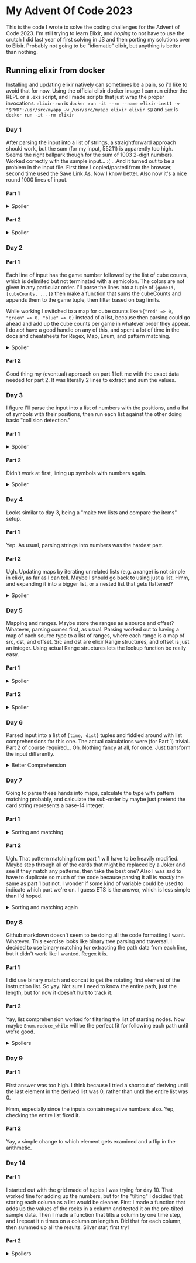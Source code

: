 # My Advent Of Code 2023

This is the code I wrote to solve the coding challenges for the Advent of Code 2023. I'm still trying to learn Elixir, and _hoping_ to not have to use the crutch I did last year of first solving in JS and then porting my solutions over to Elixir.
Probably not going to be "idiomatic" elixir, but anything is better than nothing.

## Running elixir from docker
Installing and updating elixir natively can sometimes be a pain, so i'd like to avoid that for now.
Using the official elixir docker image I can run either the REPL or a .exs script, and I made scripts that just wrap the proper invocations.
`elixir-run` is `docker run -it --rm --name elixir-inst1 -v "$PWD":/usr/src/myapp -w /usr/src/myapp elixir elixir $@`
and `iex` is `docker run -it --rm elixir`

### Day 1
After parsing the input into a list of strings, a straightforward approach should work, but the sum (for my input, 55211) is apparently too high. Seems the right ballpark though for the sum of 1003 2-digit numbers.
Worked correctly with the sample input... :(
...And it turned out to be a problem in the input file. First time I copied/pasted from the browser, second time used the Save Link As. Now I know better. Also now it's a nice round 1000 lines of input.
#### Part 1
<details>
	<summary>Spoiler</summary>
	Straightforward approach: For each line remove everything that isn't a digit and concat the first with last. Sum the resulting list.
</details>

#### Part 2
<details>
	<summary>Spoiler</summary>
	Tried just expanding the regex from part1 to include words, but the sample data had some words overlapping, and I couldn't figure out a simple way to make a regex capture them all.
	So I changed it to scan through the string and see if it starts with a digit word, then remove the first character and recurse.
</details>


### Day 2
#### Part 1
Each line of input has the game number followed by the list of cube counts, which is delimited but not terminated with a semicolon. The colors are not given in any particular order.
I'll parse the lines into a tuple of `{gameId, [cubeCounts, ...]}` then make a function that sums the cubeCounts and appends them to the game tuple, then filter based on bag limits.

While working I switched to a map for cube counts like `%{"red" => 0, "green" => 0, "blue" => 0}` instead of a list, because then parsing could go ahead and add up the cube counts per game in whatever order they appear. I do _not_ have a good handle on any of this, and spent a lot of time in the docs and cheatsheets for Regex, Map, Enum, and pattern matching.
<details>
	<summary>Spoiler</summary>
	My first answer, 254, was too low. Oh, duh! I was summing the color counts for each game, when really I should be taking the **max of each color**.
</details>

#### Part 2
Good thing my (eventual) approach on part 1 left me with the exact data needed for part 2. It was literally 2 lines to extract and sum the values.

### Day 3
I figure I'll parse the input into a list of numbers with the positions, and a list of symbols with their positions, then run each list against the other doing basic "collision detection."
#### Part 1
<details>
	<summary>Spoiler</summary>
	That worked with the sample data, but my answer on real input was too low. Then I realized I wasn't handing cases like "123*456" correctly when parsing. Fixed and tried again, but this time I was too high.
	Then realized I had an off-by one in my check for "is this a part number" when comparing it's boundaries against the symbols' positions.
	Was `sym_x >= x1 - 1 and sym_x <= x2 + 1 and sym_y >= y - 1 and sym_y <= y + 1` but should be
	`sym_x >= x1 - 1 and sym_x < x2 + 1 and sym_y >= y - 1 and sym_y <= y + 1`
	All good now.
</details>

#### Part 2
Didn't work at first, lining up symbols with numbers again.
<details>
	<summary>Spoiler</summary>
	I broke out a separate function for `is_adjacent?(symbol, number)`. In order to not be calculating String.length as often I'm storing the x1 and x2 values in the "number" tuples now.
	Tested the is_adjacent? function by refactoring Part 1 to use it and verify the result. Worked great for part 2.
</details>


### Day 4
Looks similar to day 3, being a "make two lists and compare the items" setup.
#### Part 1
Yep. As usual, parsing strings into numbers was the hardest part.
#### Part 2
Ugh. Updating maps by iterating unrelated lists (e.g. a range) is not simple in elixir, as far as I can tell. Maybe I should go back to using just a list. Hmm, and expanding it into a bigger list, or a nested list that gets flattened?
<details>
	<summary>Spoiler</summary>
	OK, the mathy trick is that the number of bonus cards goes exponential because there's copies of copies making copies.
	After a lot of back and forth with maps vs lists and nested reduces, I landed on what was ultimately a simpler approach.
	Each card knows how many wins it has, so I iterate through the list and pass along an extra list that counts how many bonus copies of this card we've gotten from previous wins. It's initialized with 0 for each card. As I iterate, I pop the first element off the bonus list, which will be for the current card. Then I can add in the bonus copies for this card, and then use that to increment the next n elements of the bonus list.
</details>


### Day 5
Mapping and ranges. Maybe store the ranges as a source and offset? Whatever, parsing comes first, as usual.
Parsing worked out to having a map of each source type to a list of ranges, where each range is a map of src, dst, and offset. Src and dst are elixir Range structures, and offset is just an integer.
Using actual Range structures lets the lookup function be really easy.
#### Part 1
<details>
	<summary>Spoiler</summary>
	With a table of {from: to} type conversions I could make a `convert(from, to, n, maps)` function that does a single conversion then recursed until from == to.
	Part 1 calls `convert(:seed, :location, s, maps)` for each seed, then returns the min of the result.
</details>

#### Part 2
<details>
	<summary>Spoiler</summary>
Looks like it _should_ just be the exact same as part 1 with a slight modification to the seed inputs. `Range` to the rescue again!
**BOOM** OOM Killer. Note to self: don't flatten the list of Ranges, they're too big. That's why Range is streamable. Good time to learn about the Stream module.

Hmm. Stream fixes the memory explosion, now we see if I can wait out the time explosion or if I have to change the algorithm to be more clever...
...only 1.7 billion seeds to brute force...
...any time now...
...I'm not trying for first place, just an answer...

Maybe I could approach it by trying to test just the edges of the ranges. That could involve a treeish search, since each seed range could map into multiple soil ranges, each of which could map into multiple fertilizer ranges, etc.

Rambling: The mappings are a set of ranges and offsets, where an input outside any of the explicit ranges has an implicit offset of 0.
For each mapping we could find the range that will have the lowest offset and just ignore the rest when exploring the space?
</details>

### Day 6
Parsed input into a list of `{time, dist}` tuples and fiddled around with list comprehensions for this one. The actual calculations were (for Part 1) trivial. Part 2 of course required... Oh. Nothing fancy at all, for once. Just transform the input differently.
<details>
	<summary>Better Comprehension</summary>
To count the number of wins I used a list comprehension that basically mapped the {time, dist} to a boolean "win" value, then used Enum.filter to get just the wins:
```
def count_wins({time, dist}) do
	wins = for h <- 0..time, do: (h * (time - h)) > dist
	Enum.filter(wins, fn t -> t end)
	|> Kernel.length
	|> IO.inspect
end
```

But that's lame. I wanted to use the comprehension itself to do the filtering. I know you can give it filters but I didn't realise I could put the logic itself there.
First thought was like `wins = for h <- 0..time, won != false, do: won = (h * (time - h)) > dist` but it didn't work right.
Eventually learned I could put the calculation itself in the filter clause and just return the resulting value like so:
```
for h <- 0..time, won? = (h * (time - h)) > dist, do: won?
```

And in hindsight it turns out this works just fine also.
```
Enum.filter(0..time, fn h -> (h * (time - h)) > dist end)
```
</details>


### Day 7
Going to parse these hands into maps, calculate the type with pattern matching probably, and calculate the sub-order by maybe just pretend the card string represents a base-14 integer.
#### Part 1
<details>
	<summary>Sorting and matching</summary>
I wound up sorting them by giving each hand type a number and multiplying it by 10 million, and adding the sub-order that was parsed as a hex value.
Also, I calculated the hand type by counting the frequency of each letter, then pattern matching like this
```
def match_type([5]), do: {:five, 7}
def match_type([4,1]), do: {:four, 6}
def match_type([3,2]), do: {:fullhouse, 5}
def match_type([3,1,1]), do: {:three, 4}
def match_type([2,2,1]), do: {:twopair, 3}
def match_type([2,1,1,1]), do: {:onepair, 2}
def match_type([1,1,1,1,1]), do: {:highcard, 1}
```
</details>

#### Part 2
Ugh. That pattern matching from part 1 will have to be heavily modified. Maybe step through all of the cards that might be replaced by a Joker and see if they match any patterns, then take the best one?
Also I was sad to have to duplicate so much of the code because parsing it all is _mostly_ the same as part 1 but not. I wonder if some kind of variable could be used to indicate which part we're on. I guess ETS is the answer, which is less simple than I'd hoped.
<details>
	<summary>Sorting and matching again</summary>
By taking the same per-letter frequency count as part 1 and just remove the jokers from that, I could pass it separately to the matching function and make handy use of guard clauses
```
	# Given (NumberOfJokers, [numbers of each non-joker])
	def match_type2(5, _), do: {:five, 7}
	def match_type2(jokers, [c]) when jokers + c == 5, do: {:five, 7}
	def match_type2(jokers, [c,1]) when jokers + c == 4, do: {:four, 6}
	def match_type2(jokers, [c,2]) when jokers + c == 3, do: {:fullhouse, 5}
	def match_type2(jokers, [c,1,1]) when jokers + c == 3, do: {:three, 4}
	def match_type2(jokers, [c,2,1]) when jokers + c == 2, do: {:twopair, 3}
	def match_type2(jokers, [c,1,1,1]) when jokers + c == 2, do: {:onepair, 2}
	def match_type2(jokers, [1,1,1,1,1]), do: {:highcard, 1}
```
The only surprise was finding out that there was a 5-joker hand in the dataset.
</details>

### Day 8
Github markdown doesn't seem to be doing all the code formatting I want. Whatever.
This exercise looks like binary tree parsing and traversal. I decided to use binary matching for extracting the path data from each line, but it didn't work like I wanted. Regex it is.

#### Part 1
I did use binary match and concat to get the rotating first element of the instruction list. So yay. Not sure I need to know the entire path, just the length, but for now it doesn't hurt to track it.

#### Part 2
Yay, list comprehension worked for filtering the list of starting nodes. Now maybe `Enum.reduce_while` will be the perfect fit for following each path until we're good.
<details>
	<summary>Spoilers</summary>
OK, got something working on the sample, using reduce_while and also Stream.cycle to iterate through the instructions list this time. Sure is taking its time on the real data...
I wonder if it's just slow to lookup the node in the map each time? Like maybe actually storing it as a graph would make traversal faster?

OK, after letting it run for 25 hours I think I have an alternative approach. The number of starting nodes is 5 (in my data). The instruction pattern is repeating, so the pattern of nodes visited along the path should be repeating too. I can look at each of the 5 starting points and run it until it starts to repeat, giving me a step count for that path.
</details>


### Day 9
#### Part 1
First answer was too high. I think because I tried a shortcut of deriving until the last element in the derived list was 0, rather than until the entire list was 0.

Hmm, especially since the inputs contain negative numbers also. Yep, checking the entire list fixed it.

#### Part 2
Yay, a simple change to which element gets examined and a flip in the arithmetic.


### Day 14
#### Part 1
I started out with the grid made of tuples I was trying for day 10. That worked fine for adding up the numbers, but for the "tilting" I decided that storing each column as a list would be cleaner.
First I made a function that adds up the values of the rocks in a column and tested it on the pre-tilted sample data.
Then I made a function that tilts a column by one time step, and I repeat it n times on a column on length n. Did that for each column, then summed up all the results.
Silver star, first try!

#### Part 2
<details>
		<summary>Spoilers</summary>
To make the "spin cycle" I can take what I've got from part 1, and need to be able to make new column orientations from an existing oriantation.
Also because of the large number of cycles asked for I suspect the rock pattern will eventually be repeating. Probably like Day 8 Part 2 is probably supposed to work, since the naive "just keep running" approach _still_ hasn't finished after 261 hours of CPU time.
So I'll keep a snapshot of the state after each spin (maybe as a checksum or hash?) and compare it against a list of previous states until I see a repeat. Then divide the cycle number into 1000000000 and add the remainder or something to find the right snapshot.

</details>
